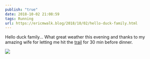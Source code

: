```yaml
---
publish: "true"
date: 2018-10-02 21:08:59
tags: Running
url: https://ericmwalk.blog/2018/10/02/hello-duck-family.html
---
```


Hello duck family... What great weather this evening and thanks to my amazing wife for letting me hit the [trail](https://www.strava.com/activities/1880465681) for 30 min before dinner.

![](https://ericmwalk.blog/uploads/2022/66426cf600.jpg)